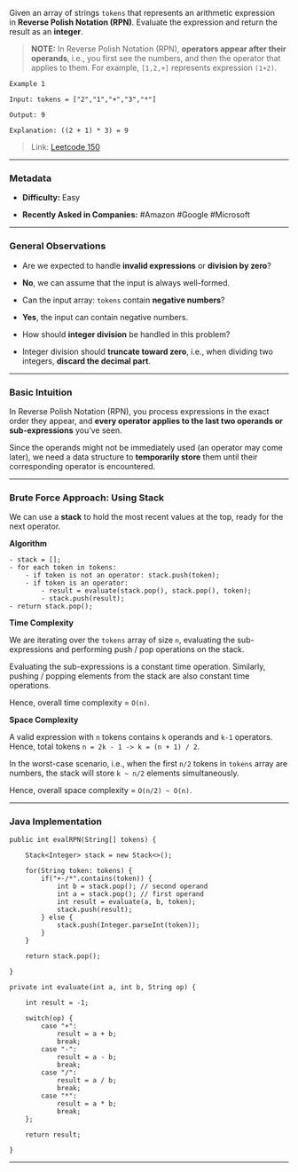 
Given an array of strings `tokens` that represents an arithmetic expression in **Reverse Polish Notation (RPN)**. Evaluate the expression and return the result as an **integer**.

> **NOTE:** In Reverse Polish Notation (RPN), **operators appear after their operands**, i.e., you first see the numbers, and then the operator that applies to them. For example, `[1,2,+]` represents expression `(1+2)`.

```
Example 1

Input: tokens = ["2","1","+","3","*"]

Output: 9

Explanation: ((2 + 1) * 3) = 9
```

> Link: [Leetcode 150](https://leetcode.com/problems/evaluate-reverse-polish-notation/description/)

---
### Metadata

- **Difficulty:** Easy

- **Recently Asked in Companies:** #Amazon #Google #Microsoft 

---
### General Observations

- Are we expected to handle **invalid expressions** or **division by zero**?
- **No**, we can assume that the input is always well-formed.

- Can the input array: `tokens` contain **negative numbers**?
- **Yes**, the input can contain negative numbers.

- How should **integer division** be handled in this problem?
- Integer division should **truncate toward zero**, i.e., when dividing two integers, **discard the decimal part**.

---
### Basic Intuition

In Reverse Polish Notation (RPN), you process expressions in the exact order they appear, and **every operator applies to the last two operands or sub-expressions** you’ve seen. 

Since the operands might not be immediately used (an operator may come later), we need a data structure to **temporarily store** them until their corresponding operator is encountered.

---
### Brute Force Approach: Using Stack

We can use a **stack** to hold the most recent values at the top, ready for the next operator.

**Algorithm**

```
- stack = [];
- for each token in tokens:
	- if token is not an operator: stack.push(token);
	- if token is an operator: 
		- result = evaluate(stack.pop(), stack.pop(), token);
		- stack.push(result);
- return stack.pop();
```

**Time Complexity**

We are iterating over the `tokens` array of size `n`, evaluating the sub-expressions and performing push / pop operations on the stack. 

Evaluating the sub-expressions is a constant time operation. Similarly, pushing / popping elements from the stack are also constant time operations. 

Hence, overall time complexity = `O(n)`.

**Space Complexity**

A valid expression with `n` tokens contains `k` operands and `k-1` operators. Hence, total tokens  `n = 2k - 1 -> k = (n + 1) / 2`.

In the worst-case scenario, i.e., when the first `n/2` tokens in `tokens` array are numbers, the stack will store `k ~ n/2` elements simultaneously. 

Hence, overall space complexity = `O(n/2) ~ O(n)`.

---
### Java Implementation

```
public int evalRPN(String[] tokens) {

	Stack<Integer> stack = new Stack<>();

	for(String token: tokens) {
		if("+-/*".contains(token)) {
			int b = stack.pop(); // second operand
			int a = stack.pop(); // first operand
			int result = evaluate(a, b, token);
			stack.push(result);
		} else {
			stack.push(Integer.parseInt(token));
		}
	}

	return stack.pop();

}
```

```
private int evaluate(int a, int b, String op) {

	int result = -1;

	switch(op) {
		case "+":
			result = a + b;
			break;
		case "-":
			result = a - b;
			break;
		case "/":
			result = a / b;
			break;
		case "*":
			result = a * b;
			break;
	};

	return result;

}
```

---

